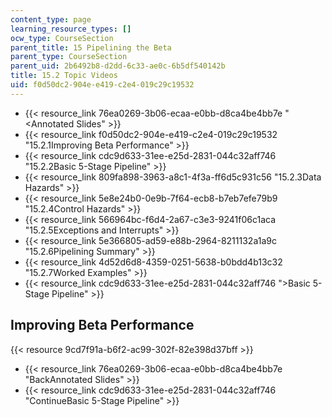 ```yaml
---
content_type: page
learning_resource_types: []
ocw_type: CourseSection
parent_title: 15 Pipelining the Beta
parent_type: CourseSection
parent_uid: 2b6492b8-d2dd-6c33-ae0c-6b5df540142b
title: 15.2 Topic Videos
uid: f0d50dc2-904e-e419-c2e4-019c29c19532
---
```


*   {{< resource_link 76ea0269-3b06-ecaa-e0bb-d8ca4be4bb7e "\<Annotated Slides" >}}
*   {{< resource_link f0d50dc2-904e-e419-c2e4-019c29c19532 "15.2.1Improving Beta Performance" >}}
*   {{< resource_link cdc9d633-31ee-e25d-2831-044c32aff746 "15.2.2Basic 5-Stage Pipeline" >}}
*   {{< resource_link 809fa898-3963-a8c1-4f3a-ff6d5c931c56 "15.2.3Data Hazards" >}}
*   {{< resource_link 5e8e24b0-0e9b-7f64-ecb8-b7eb7efe79b9 "15.2.4Control Hazards" >}}
*   {{< resource_link 566964bc-f6d4-2a67-c3e3-9241f06c1aca "15.2.5Exceptions and Interrupts" >}}
*   {{< resource_link 5e366805-ad59-e88b-2964-8211132a1a9c "15.2.6Pipelining Summary" >}}
*   {{< resource_link 4d52d6d8-4359-0251-5638-b0bdd4b13c32 "15.2.7Worked Examples" >}}
*   {{< resource_link cdc9d633-31ee-e25d-2831-044c32aff746 "\>Basic 5-Stage Pipeline" >}}

Improving Beta Performance
--------------------------

{{< resource 9cd7f91a-b6f2-ac99-302f-82e398d37bff >}}

*   {{< resource_link 76ea0269-3b06-ecaa-e0bb-d8ca4be4bb7e "BackAnnotated Slides" >}}
*   {{< resource_link cdc9d633-31ee-e25d-2831-044c32aff746 "ContinueBasic 5-Stage Pipeline" >}}
